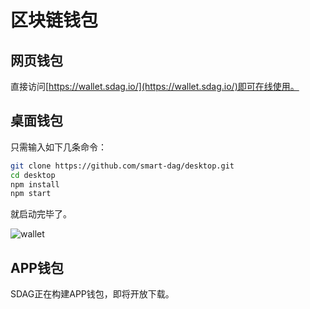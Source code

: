 # 区块链钱包

## 网页钱包

直接访问[https://wallet.sdag.io/](https://wallet.sdag.io/)即可在线使用。

## 桌面钱包

只需输入如下几条命令：

```bash
git clone https://github.com/smart-dag/desktop.git
cd desktop
npm install
npm start
```

就启动完毕了。

<img :src="$withBase('/images/wallet/desktop/wallet.png')" alt="wallet">

## APP钱包

SDAG正在构建APP钱包，即将开放下载。